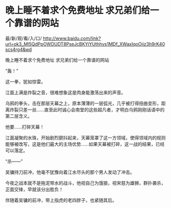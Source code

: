 # 晚上睡不着求个免费地址 求兄弟们给一个靠谱的网站

最/新/观/看/入/口/ http://www.baidu.com/link?url=ok3_Ml5QdPpOWDUDT8PseJcBKYiYUthhvs1MDf_XWaxIqoOiiz3h9rK40scs4rg4&wd

晚上睡不着求个免费地址 求兄弟们给一个靠谱的网站


“轰！”

这一拳，犹如惊雷。

江面上满是炸裂之音，很难想象这是肉身能激荡出来的声音。

乌鸦的拳头，击在那层天幕之上，原本薄薄的一层弧光，几乎被打得扭曲变形，距离炸裂只差一丝……直至此时诚心会南堂的这些超凡者，才明白乌鸦刚刚话语中的第二层含义。

他要……打碎天幕！

江面凝聚的水珠，开始剧烈颤抖起来，天幕笼罩了这一方领域，使得领域内的规则能够被改写，这是他们最大的主场优势……如果天幕被打碎，这一战的结果，已经可以落定。

“杀——”

吴镛持刀前冲，他毫不犹豫向着江水尽头的那个男人发动了冲击。

今夜之战本就不是拖泥带水的战斗，他视自己为饿狼，视宋慈为雄狮，群扑袭杀，正面交锋，早就该分出胜负！

伴随着吴镛的前冲，带上指虎的老四胖子，也紧随其后。
